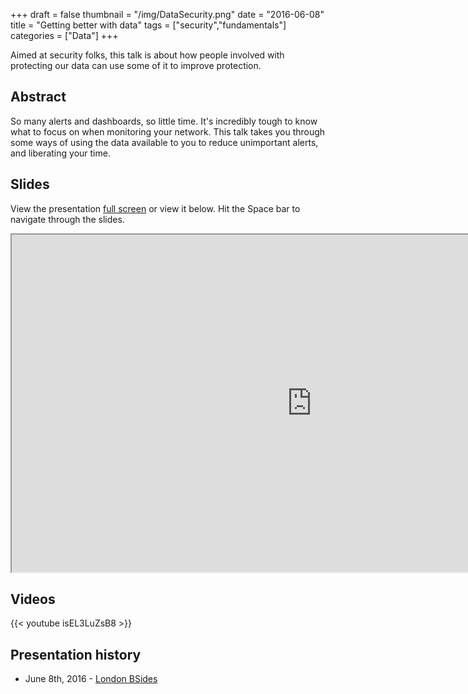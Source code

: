 +++
draft = false
thumbnail = "/img/DataSecurity.png"
date = "2016-06-08"
title = "Getting better with data"
tags = ["security","fundamentals"]
categories = ["Data"]
+++

Aimed at security folks, this talk is about how people involved with protecting our data can use some of it to improve protection.

## Abstract
So many alerts and dashboards, so little time. It's incredibly tough to know what to focus on when monitoring your network. This talk takes you through some ways of using the data available to you to reduce unimportant alerts, and liberating your time.

## Slides
View the presentation [full screen](http://stephlocke.info/Rtraining/betterwithdata.html) or view it below. Hit the Space bar to navigate through the slides.

<iframe src="http://stephlocke.info/Rtraining/betterwithdata.html" width="960" height="540"></iframe>


## Videos
{{< youtube isEL3LuZsB8 >}}

## Presentation history
- June 8th, 2016 - [London BSides](https://securitybsideslondon2016.sched.com/)
